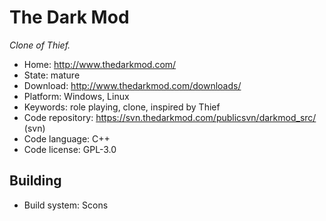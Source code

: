 # The Dark Mod

_Clone of Thief._

- Home: http://www.thedarkmod.com/
- State: mature
- Download: http://www.thedarkmod.com/downloads/
- Platform: Windows, Linux
- Keywords: role playing, clone, inspired by Thief
- Code repository: https://svn.thedarkmod.com/publicsvn/darkmod_src/ (svn)
- Code language: C++
- Code license: GPL-3.0

## Building

- Build system: Scons
